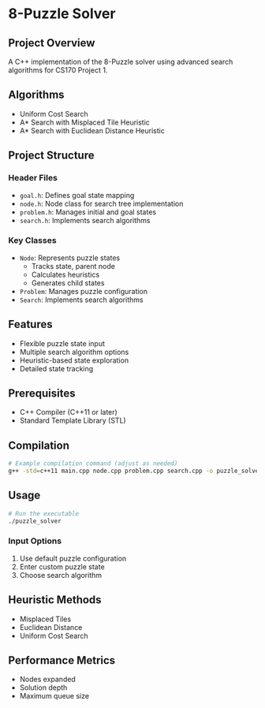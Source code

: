 # 8-Puzzle Solver

## Project Overview
A C++ implementation of the 8-Puzzle solver using advanced search algorithms for CS170 Project 1.

## Algorithms
- Uniform Cost Search
- A* Search with Misplaced Tile Heuristic
- A* Search with Euclidean Distance Heuristic

## Project Structure
### Header Files
- `goal.h`: Defines goal state mapping
- `node.h`: Node class for search tree implementation
- `problem.h`: Manages initial and goal states
- `search.h`: Implements search algorithms

### Key Classes
- `Node`: Represents puzzle states
  - Tracks state, parent node
  - Calculates heuristics
  - Generates child states
- `Problem`: Manages puzzle configuration
- `Search`: Implements search algorithms

## Features
- Flexible puzzle state input
- Multiple search algorithm options
- Heuristic-based state exploration
- Detailed state tracking

## Prerequisites
- C++ Compiler (C++11 or later)
- Standard Template Library (STL)

## Compilation
```bash
# Example compilation command (adjust as needed)
g++ -std=c++11 main.cpp node.cpp problem.cpp search.cpp -o puzzle_solver
```

## Usage
```bash
# Run the executable
./puzzle_solver
```

### Input Options
1. Use default puzzle configuration
2. Enter custom puzzle state
3. Choose search algorithm

## Heuristic Methods
- Misplaced Tiles
- Euclidean Distance
- Uniform Cost Search

## Performance Metrics
- Nodes expanded
- Solution depth
- Maximum queue size
